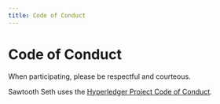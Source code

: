 ```yaml
---
title: Code of Conduct
---
```


# Code of Conduct

When participating, please be respectful and courteous.

Sawtooth Seth uses the [Hyperledger Project Code of
Conduct](https://wiki.hyperledger.org/community/hyperledger-project-code-of-conduct).
